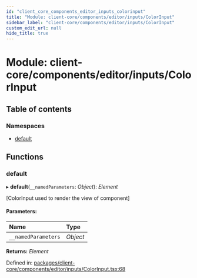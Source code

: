 ```yaml
---
id: "client_core_components_editor_inputs_colorinput"
title: "Module: client-core/components/editor/inputs/ColorInput"
sidebar_label: "client-core/components/editor/inputs/ColorInput"
custom_edit_url: null
hide_title: true
---
```


# Module: client-core/components/editor/inputs/ColorInput

## Table of contents

### Namespaces

- [default](client_core_components_editor_inputs_colorinput.default.md)

## Functions

### default

▸ **default**(`__namedParameters`: *Object*): *Element*

[ColorInput used to render the view of component]

#### Parameters:

Name | Type |
:------ | :------ |
`__namedParameters` | *Object* |

**Returns:** *Element*

Defined in: [packages/client-core/components/editor/inputs/ColorInput.tsx:68](https://github.com/xr3ngine/xr3ngine/blob/5a0f83ed8/packages/client-core/components/editor/inputs/ColorInput.tsx#L68)
